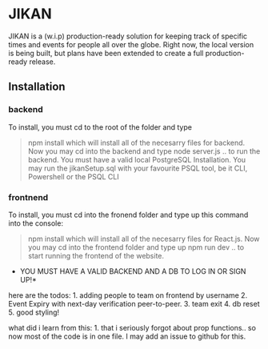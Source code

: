 # JIKAN
JIKAN is a (w.i.p) production-ready solution for keeping track of specific times and events for people all over the globe.
Right now, the local version is being built, but plans have been extended to create a full production-ready release.

## Installation
### backend
To install, you must cd to the root of the folder and type
> npm install
which will install all of the necesarry files for backend.
Now you may cd into the backend and type
> node server.js
.. to run the backend. You must have a valid local PostgreSQL Installation. You may run the jikanSetup.sql with your favourite PSQL tool, be it CLI, Powershell or the PSQL CLI

### frontnend
To install, you must cd into the fronend folder and type up this command into the console:
> npm install
which will install all of the necesarry files for React.js. 
Now you may cd into the frontend folder and type up
> npm run dev
.. to start running the frontend of the website.
* YOU MUST HAVE A VALID BACKEND AND A DB TO LOG IN OR SIGN UP!*


here are the todos:
    1. adding people to team on frontend by username
    2. Event Expiry with next-day verification peer-to-peer.
    3. team exit
    4. db reset
    5. good styling!

what did i learn from this:
    1. that i seriously forgot about prop functions.. so now most of the code is in one file. I may add an issue to github for this.